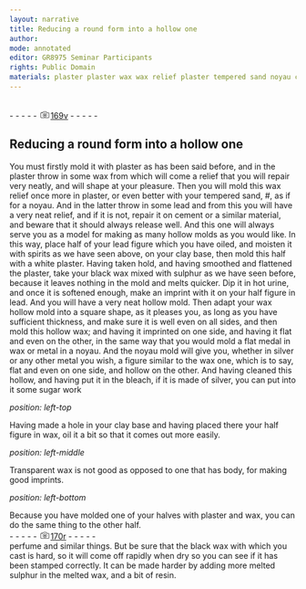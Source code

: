 ```yaml
---
layout: narrative
title: Reducing a round form into a hollow one
author:
mode: annotated
editor: GR8975 Seminar Participants
rights: Public Domain
materials: plaster plaster wax wax relief plaster tempered sand noyau cement half of your lead figure which you have oiled clay base white plaster plaster black wax mixed with sulphur hot urine half figure in lead noyau noyau silver bleach silver clay base half figure wax plaster wax perfume black wax melted sulphur melted wax resin.
---
```


 <br/>- - - - - <a href="http://gallica.bnf.fr/ark:/12148/btv1b10500001g/f344.image"><img src="../assets/photo-icon.png" alt="folio image: " style="display:inline-block; margin-bottom:-3px;"/>169v</a> - - - - - <br/> 
## Reducing a round form into a hollow one

 
You must firstly mold it with plaster as has been said before, and in the plaster throw in some wax from which will come a relief that you will repair very neatly, and will shape at your pleasure. Then you will mold this wax relief once more in plaster, or even better with your tempered sand, #, as if for a noyau. And in the latter throw in some lead and from this you will have a very neat relief, and if it is not, repair it on cement or a similar material, and beware that it should always release well. And this one will always serve you as a model for making as many hollow molds as you would like. In this way, place half of your lead figure which you have oiled, and moisten it with spirits as we have seen above, on your clay base, then mold this half with a white plaster. Having taken hold, and having smoothed and flattened the plaster, take your black wax mixed with sulphur as we have seen before, because it leaves nothing in the mold and melts quicker. Dip it in hot urine, and once it is softened enough, make an imprint with it on your half figure in lead. And you will have a very neat hollow mold. Then adapt your wax hollow mold into a square shape, as it pleases you, as long as you have sufficient thickness, and make sure it is well even on all sides, and then mold this hollow wax; and having it imprinted on one side, and having it flat and even on the other, in the same way that you would mold a flat medal in wax or metal in a noyau. And the noyau mold will give you, whether in silver or any other metal you wish, a figure similar to the wax one, which is to say, flat and even on one side, and hollow on the other. And having cleaned this hollow, and having put it in the bleach, if it is made of silver, you can put into it some sugar work
 
*position: left-top*

Having made a hole in your clay base and having placed there your half figure in wax, oil it a bit so that it comes out more easily.
 
*position: left-middle*

Transparent wax is not good as opposed to one that has body, for making good imprints.
  
*position: left-bottom*

Because you have molded one of your halves with plaster and wax, you can do the same thing to the other half.
 <br/>- - - - - <a href="http://gallica.bnf.fr/ark:/12148/btv1b10500001g/f345.image"><img src="../assets/photo-icon.png" alt="folio image: " style="display:inline-block; margin-bottom:-3px;"/>170r</a> - - - - - <br/> 
perfume and similar things. But be sure that the black wax with which you cast is hard, so it will come off rapidly when dry so you can see if it has been stamped correctly. It can be made harder by adding more melted sulphur in the melted wax, and a bit of resin.
 